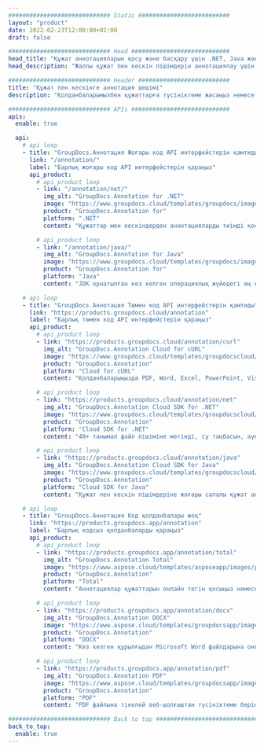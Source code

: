 ```yaml
---
############################# Static ##########################
layout: "product"
date: 2022-02-23T12:00:00+02:00
draft: false

############################# Head ############################
head_title: "Құжат аннотацияларын қосу және басқару үшін .NET, Java және Cloud API интерфейстері"
head_description: "Жалпы құжат пен кескін пішімдерін аннотациялау үшін .NET, Java және Cloud қолданбаларына арналған барлығын бір-бірдегі құжат аннотациясының шешімін алыңыз."

############################# Header ##########################
title: "Құжат пен кескінге аннотация шешімі"
description: "Қолданбаларымызбен құжаттарға түсініктеме жасаңыз немесе үйдегі немесе бұлттық API интерфейстерін пайдаланып танымал платформаларда жеке аннотация қолданбаларын жасаңыз."

############################# APIs ############################
apis:
  enable: true

  api:
    # api loop
    - title: "GroupDocs.Аннотация Жоғары код API интерфейстерін қамтиды"
      link: "/annotation/"
      label: "Барлық жоғары код API интерфейстерін қараңыз"
      api_product:
        # api_product loop
        - link: "/annotation/net/"
          img_alt: "GroupDocs.Annotation for .NET"
          image: "https://www.groupdocs.cloud/templates/groupdocs/images/product-logos/groupdocs-annotation-net.png"
          product: "GroupDocs.Annotation for"
          platform: ".NET"
          content: "Құжаттар мен кескіндерден аннотацияларды тиімді қосу, өңдеу немесе жою үшін жергілікті .NET API. Барлық танымал аннотация түрлерімен жұмыс істеуді қолдайды."

        # api_product loop
        - link: "/annotation/java/"
          img_alt: "GroupDocs.Annotation for Java"
          image: "https://www.groupdocs.cloud/templates/groupdocs/images/product-logos/groupdocs-annotation-java.png"
          product: "GroupDocs.Annotation for"
          platform: "Java"
          content: "JDK орнатылған кез келген операциялық жүйедегі ең көп таралған құжат пен кескін файл пішімдерін жан-жақты аннотациялауға арналған Java файлды аннотациялау API."

    # api loop
    - title: "GroupDocs.Аннотация Төмен код API интерфейстерін қамтиды"
      link: "https://products.groupdocs.cloud/annotation"
      label: "Барлық төмен код API интерфейстерін қараңыз"
      api_product:
        # api_product loop
        - link: "https://products.groupdocs.cloud/annotation/curl"
          img_alt: "GroupDocs.Annotation Cloud for cURL"
          image: "https://www.groupdocs.cloud/templates/groupdocscloud/images/sdk/272x272/groupdocs_annotation-for-curl.png"
          product: "GroupDocs.Annotation"
          platform: "Cloud for cURL"
          content: "Қолданбаларыңызда PDF, Word, Excel, PowerPoint, Visio, кескіндер және басқа да көптеген пішімдерге жылдам аннотация жасау үшін cURL RESTful құжат аннотациясының API интерфейсімен жұмыс жасаңыз."

        # api_product loop
        - link: "https://products.groupdocs.cloud/annotation/net"
          img_alt: "GroupDocs.Annotation Cloud SDK for .NET"
          image: "https://www.groupdocs.cloud/templates/groupdocscloud/images/sdk/272x272/groupdocs_annotation-for-net.png"
          product: "GroupDocs.Annotation"
          platform: "Cloud SDK for .NET"
          content: "40+ танымал файл пішіміне мәтінді, су таңбасын, аумақты, нүктені және әртүрлі басқа аннотация түрлерін қосу үшін RESTful API аннотациясын .NET SDK көмегімен оңай пайдаланыңыз."

        # api_product loop
        - link: "https://products.groupdocs.cloud/annotation/java"
          img_alt: "GroupDocs.Annotation Cloud SDK for Java"
          image: "https://www.groupdocs.cloud/templates/groupdocscloud/images/sdk/272x272/groupdocs_annotation-for-java.png"
          product: "GroupDocs.Annotation"
          platform: "Cloud SDK for Java"
          content: "Құжат пен кескін пішімдеріне жоғары сапалы құжат аннотациясының мүмкіндіктерін Java үшін арнайы әзірленген құжат аннотациясының SDK көмегімен қосыңыз."

    # api loop
    - title: "GroupDocs.Аннотация Код қолданбалары жоқ" 
      link: "https://products.groupdocs.app/annotation"
      label: "Барлық кодсыз қолданбаларды қараңыз"
      api_product:
        # api_product loop
        - link: "https://products.groupdocs.app/annotation/total"
          img_alt: "GroupDocs.Annotation Total"
          image: "https://www.aspose.cloud/templates/asposeapp/images/products/logo/aspose_annotation-app.png"
          product: "GroupDocs.Annotation"
          platform: "Total"
          content: "Аннотациялар құжаттарын онлайн тегін қосыңыз немесе алып тастаңыз."

        # api_product loop
        - link: "https://products.groupdocs.app/annotation/docx"
          img_alt: "GroupDocs.Annotation DOCX"
          image: "https://www.aspose.cloud/templates/groupdocsapp/images/products/logo/groupdocs_words-app.png"
          product: "GroupDocs.Annotation"
          platform: "DOCX"
          content: "Кез келген құрылғыдан Microsoft Word файлдарына онлайн түсініктеме беретін тегін веб-бағдарлама."

        # api_product loop
        - link: "https://products.groupdocs.app/annotation/pdf"
          img_alt: "GroupDocs.Annotation PDF"
          image: "https://www.aspose.cloud/templates/groupdocsapp/images/products/logo/groupdocs_pdf-app.png"
          product: "GroupDocs.Annotation"
          platform: "PDF"
          content: "PDF файлына тікелей веб-шолғыштан түсініктеме беріңіз."

############################# Back to top ###############################
back_to_top:
  enable: true
---
```

